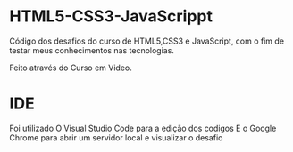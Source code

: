 # HTML5-CSS3-JavaScrippt 
Código dos desafios do curso de HTML5,CSS3 e JavaScript, com o fim de testar
meus conhecimentos nas tecnologias.

Feito através do Curso em Video.

# IDE
 Foi utilizado O Visual Studio Code para a edição dos codigos
 E o Google Chrome para abrir um servidor local e visualizar o  desafio
 
 
